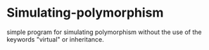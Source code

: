 # Simulating-polymorphism
 simple program for simulating polymorphism without the use of the keywords "virtual" or inheritance.
